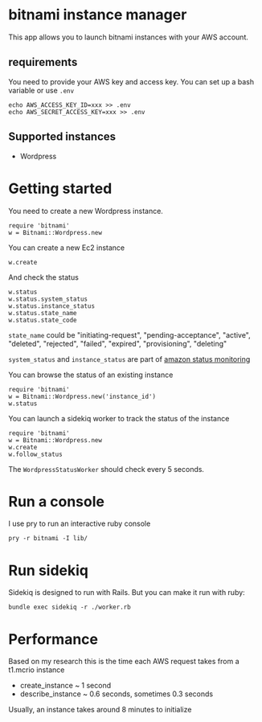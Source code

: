 # bitnami instance manager

This app allows you to launch bitnami instances with your AWS account.

## requirements

You need to provide your AWS key and access key.
You can set up a bash variable or use `.env`

    echo AWS_ACCESS_KEY_ID=xxx >> .env
    echo AWS_SECRET_ACCESS_KEY=xxx >> .env

## Supported instances

* Wordpress

# Getting started

You need to create a new Wordpress instance.

    require 'bitnami'
    w = Bitnami::Wordpress.new

You can create a new Ec2 instance

    w.create

And check the status

    w.status
    w.status.system_status
    w.status.instance_status
    w.status.state_name
    w.status.state_code

`state_name` could be "initiating-request", "pending-acceptance", "active", "deleted", "rejected", "failed", "expired", "provisioning", "deleting"

`system_status` and `instance_status` are part of [amazon status monitoring](http://docs.aws.amazon.com/AWSEC2/latest/UserGuide/monitoring-system-instance-status-check.html)

You can browse the status of an existing instance

    require 'bitnami'
    w = Bitnami::Wordpress.new('instance_id')
    w.status

You can launch a sidekiq worker to track the status of the instance

    require 'bitnami'
    w = Bitnami::Wordpress.new
    w.create
    w.follow_status

The `WordpressStatusWorker` should check every 5 seconds.

# Run a console

I use pry to run an interactive ruby console

    pry -r bitnami -I lib/

# Run sidekiq

Sidekiq is designed to run with Rails. But you can make it run with ruby:

    bundle exec sidekiq -r ./worker.rb

# Performance

Based on my research this is the time each AWS request takes from a t1.mcrio instance

* create_instance ~ 1 second
* describe_instance ~ 0.6 seconds, sometimes 0.3 seconds

Usually, an instance takes around 8 minutes to initialize

